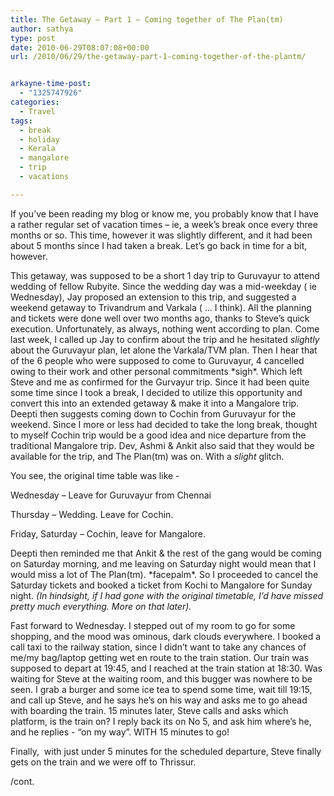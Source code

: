 ```yaml
---
title: The Getaway – Part 1 – Coming together of The Plan(tm)
author: sathya
type: post
date: 2010-06-29T08:07:08+00:00
url: /2010/06/29/the-getaway-part-1-coming-together-of-the-plantm/


arkayne-time-post:
  - "1325747926"
categories:
  - Travel
tags:
  - break
  - holiday
  - Kerala
  - mangalore
  - trip
  - vacations

---
```

If you’ve been reading my blog or know me, you probably know that I have a rather regular set of vacation times – ie, a week’s break once every three months or so. This time, however it was slightly different, and it had been about 5 months since I had taken a break. Let’s go back in time for a bit, however.

<!--more-->

This getaway, was supposed to be a short 1 day trip to Guruvayur to attend wedding of fellow Rubyite. Since the wedding day was a mid-weekday ( ie Wednesday), Jay proposed an extension to this trip, and suggested a weekend getaway to Trivandrum and Varkala ( … I think). All the planning and tickets were done well over two months ago, thanks to Steve’s quick execution. Unfortunately, as always, nothing went according to plan. Come last week, I called up Jay to confirm about the trip and he hesitated _slightly_ about the Guruvayur plan, let alone the Varkala/TVM plan. Then I hear that of the 6 people who were supposed to come to Guruvayur, 4 cancelled owing to their work and other personal commitments \*sigh\*. Which left Steve and me as confirmed for the Gurvayur trip. Since it had been quite some time since I took a break, I decided to utilize this opportunity and convert this into an extended getaway & make it into a Mangalore trip. Deepti then suggests coming down to Cochin from Guruvayur for the weekend. Since I more or less had decided to take the long break, thought to myself Cochin trip would be a good idea and nice departure from the traditional Mangalore trip. Dev, Ashmi & Ankit also said that they would be available for the trip, and The Plan(tm) was on. With a _slight_ glitch.

You see, the original time table was like - 

Wednesday – Leave for Guruvayur from Chennai

Thursday – Wedding. Leave for Cochin.

Friday, Saturday – Cochin, leave for Mangalore. 

Deepti then reminded me that Ankit & the rest of the gang would be coming on Saturday morning, and me leaving on Saturday night would mean that I would miss a lot of The Plan(tm). \*facepalm\*. So I proceeded to cancel the Saturday tickets and booked a ticket from Kochi to Mangalore for Sunday night. _(In hindsight, if I had gone with the original timetable, I’d have missed pretty much everything. More on that later)._

Fast forward to Wednesday. I stepped out of my room to go for some shopping, and the mood was ominous, dark clouds everywhere. I booked a call taxi to the railway station, since I didn’t want to take any chances of me/my bag/laptop getting wet en route to the train station. Our train was supposed to depart at 19:45, and I reached at the train station at 18:30. Was waiting for Steve at the waiting room, and this bugger was nowhere to be seen. I grab a burger and some ice tea to spend some time, wait till 19:15, and call up Steve, and he says he’s on his way and asks me to go ahead with boarding the train. 15 minutes later, Steve calls and asks which platform, is the train on? I reply back its on No 5, and ask him where’s he, and he replies - “on my way”. WITH 15 minutes to go! 

Finally,&#160; with just under 5 minutes for the scheduled departure, Steve finally gets on the train and we were off to Thrissur.

/cont.
